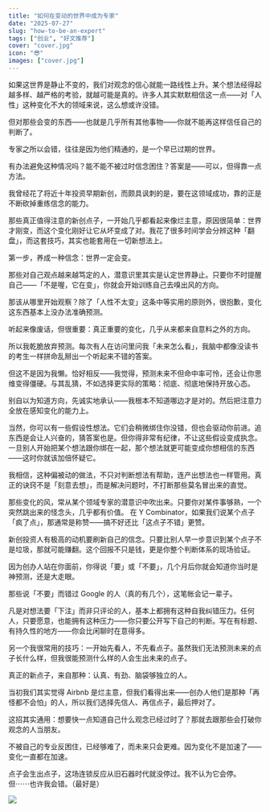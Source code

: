 ```yaml
---
title: "如何在变动的世界中成为专家"
date: "2025-07-27"
slug: "how-to-be-an-expert"
tags: ["创业", "好文推荐"]
cover: "cover.jpg"
icon: "😎"
images: ["cover.jpg"]
---
```

如果这世界是静止不变的，我们对观念的信心就能一路线性上升。某个想法经得起越多样、越严格的考验，就越可能是真的。许多人其实默默相信这一点——对「人性」这种变化不大的领域来说，这么想或许没错。



但对那些会变的东西——也就是几乎所有其他事物——你就不能再这样信任自己的判断了。



专家之所以会错，往往是因为他们精通的，是一个早已过期的世界。



有办法避免这种情况吗？能不能不被过时信念困住？答案是——可以，但得靠一点方法。



我曾经花了将近十年投资早期新创，而颇具讽刺的是，要在这领域成功，靠的正是不断砍掉重练信念的能力。



那些真正值得注意的新创点子，一开始几乎都看起来像烂主意，原因很简单：世界才刚变，而这个变化刚好让它从坏变成了对。我花了很多时间学会分辨这种「翻盘」，而这套技巧，其实也能套用在一切新想法上。



第一步，养成一种信念：世界一定会变。



那些对自己观点越来越笃定的人，潜意识里其实是认定世界静止。只要你不时提醒自己——「不是喔，它在变」，你就会开始训练自己去嗅出风的方向。



那该从哪里开始观察？除了「人性不太变」这条中等实用的原则外，很抱歉，变化这东西基本上没办法准确预测。



听起来像废话，但很重要：真正重要的变化，几乎从来都来自意料之外的方向。



所以我乾脆放弃预测。每次有人在访问里问我「未来怎么看」，我脑中都像没读书的考生一样拼命乱掰出一个听起来不错的答案。



但这不是因为我懒。恰好相反——我觉得，预测未来不但命中率可怜，还会让你思维变得僵硬。与其乱猜，不如选择更实际的策略：彻底、彻底地保持开放心态。



别自以为知道方向，先诚实地承认——我根本不知道哪边才是对的。然后把注意力全放在感知变化的能力上。



当然，你可以有一些假设性想法。它们会稍微绑住你没错，但也会驱动你前进。追东西是会让人兴奋的，猜答案也是。但你得非常有纪律，不让这些假设变成执念。
一旦别人开始把某个想法跟你绑在一起，那个想法就更可能变成你想相信的东西——这时你就该加倍怀疑它。



我相信，这种偏被动的做法，不只对判断想法有帮助，连产出想法也一样管用。真正的诀窍不是「刻意去想」，而是解决问题时，不打断那些莫名冒出来的直觉。



那些变化的风，常从某个领域专家的潜意识中吹出来。只要你对某件事够熟，一个突然跳出来的怪念头，几乎都有价值。
在 Y Combinator，如果我们说某个点子「疯了点」，那通常是称赞——搞不好还比「这点子不错」更赞。



新创投资人有极高的动机要刷新自己的信念。只要比别人早一步意识到某个点子不是垃圾，那就可能赚翻。这个回报不只是钱，更是你整个判断体系的现场验证。



因为创办人站在你面前，你得说「要」或「不要」，几个月后你就会知道你当时是神预测，还是大走眼。



那些说「不要」而错过 Google 的人（真的有几个），这笔帐会记一辈子。



凡是对想法要「下注」而非只评论的人，基本上都拥有这种自我纠错压力。任何人，只要愿意，也能拥有这种压力——你只要公开写下自己的判断。写在有标题、有持久性的地方——你会比闲聊时在意得多。



另一个我很常用的技巧：一开始先看人，不先看点子。虽然我们无法预测未来的点子长什么样，但我很能预测什么样的人会生出未来的点子。



真正的新点子，来自那种：认真、有劲、脑袋够独立的人。



当初我们其实觉得 Airbnb 是烂主意，但我们看得出来——创办人他们是那种「再怪都不会怕」的人，所以我们选择先信人、再信点子，最后押对了。



这招其实通用：想要快一点知道自己什么观念已经过时了？那就去跟那些会打破你观念的人当朋友。



不被自己的专业反困住，已经够难了，而未来只会更难。因为变化不是加速了——变化一直都在加速。



点子会生出点子，这场连锁反应从旧石器时代就没停过。我不认为它会停。
但⋯⋯也许我会错。（最好是）




![](https://prod-files-secure.s3.us-west-2.amazonaws.com/112d0858-5090-4d34-a606-b75eb8d65fd2/46476355-9cf3-4e99-9b7a-3531bc426380/1000202064.png?X-Amz-Algorithm=AWS4-HMAC-SHA256&X-Amz-Content-Sha256=UNSIGNED-PAYLOAD&X-Amz-Credential=ASIAZI2LB4663EVWHM5W%2F20250824%2Fus-west-2%2Fs3%2Faws4_request&X-Amz-Date=20250824T103407Z&X-Amz-Expires=3600&X-Amz-Security-Token=IQoJb3JpZ2luX2VjEOr%2F%2F%2F%2F%2F%2F%2F%2F%2F%2FwEaCXVzLXdlc3QtMiJGMEQCIGS5AuJZsyjEvc0VAGnTkWI8USs3yd%2BbgneTQ24rlM2dAiBae1HYcC%2FCd%2FX6k1DcOep3zdbi0M%2FSvH8Vla07XFZ21Cr%2FAwhDEAAaDDYzNzQyMzE4MzgwNSIMRMv86Hkt0Mwiz%2B3GKtwDFwyjnxjSu%2BHckrFGy1sFBulfdtKBi7KZk9jSCHIH5u2853tlbMIhIFl7H0j5d%2BFUpN24eTsFnLssJyP7HvylTRtc85j4LYO0YFHqSYyYtnbasSuGgSGg1Vy7r1DUthGBVjAt7ybSdbTi%2Fuz30VWlQE7jUgGVqFO56WV%2BRa0XttnaHpIrdPWZ34Tu%2BdIf%2BRHU3zpCIEoiS0Lbv8ofbuKG3koAXzA2m84OFhYeqp3V2RwXGK0EFPfUIURdFeDu%2FPoVtjq3x%2BW0%2BahZUiaPiWR48%2B3JDg5UH45jRLr9ET6N6qt41PyR9YEmQ5NCvfeM29aj%2BJc4uFoPKj4sd0gCWgUgeFlMTbms%2F6GHL7AwSaKh0%2FgCVfCVxiEfC8oZynnS61NIMUBqoZa5t6ETMdqZMPYCSTtFlC%2B1QuKtyyVRPts9QmnbDmXvS9aV3w1hqPv8ubV8dK3pKo5zxRZSAmxKZhide4i0IZnz4kxA56HT7WY9AzjqLE%2Fjdx91W7VDEEugehqrJw5wTVXkhVvWyIdC5cWTNPPNw4EjB0q1pQLRYJay1%2F93FuEbXB2lhskTMpva6%2Bx%2F8o3MQh9hmdDnr6qnXQ%2FCnYWTIEVAZs%2BAXIqQNXL0yBrzcv3sO65T1G0E4tQw%2FbyrxQY6pgGxpAOhiMFkpd2NdLtG2ljY9TYvaYKpaokrtkcfTycre9NiK5T6HBIhoB7qWDMCavMf53HHN4LAfaxyvcxEK5bFj0lQNtHivA2z3r34rfon36C4eYeM6vaMiXK08wI18GwBogCOusbc%2BXF7CXvdYfGRvgPIilst3A59E0JXJrdiyneF516evDAfC5fieOyeZkWSosbHoC355bF653xACyT9jzV4G820&X-Amz-Signature=689e71c0ee7870995f5804ed1d98a1a15b96e1671f10c68c67c9d9b4b4c09191&X-Amz-SignedHeaders=host&x-amz-checksum-mode=ENABLED&x-id=GetObject)

